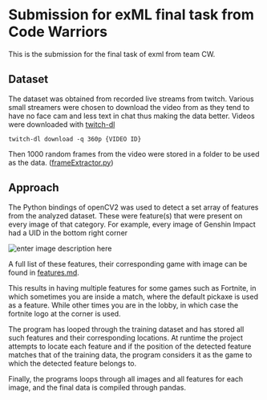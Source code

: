 # Submission for exML final task from Code Warriors

This is the submission for the final task of exml from team CW. 

## Dataset
The dataset was obtained from recorded live streams from twitch. Various small streamers were chosen to download the video from as they tend to have no face cam and less text in chat thus making the data better. Videos were downloaded with [twitch-dl](https://github.com/ihabunek/twitch-dl)

    twitch-dl download -q 360p {VIDEO ID}

Then 1000 random frames from the video were stored in a folder to be used as the data. ([frameExtractor.py](https://github.com/varun312/exmlFinals/blob/main/frameExtractor.py))

## Approach 

The Python bindings of openCV2 was used to detect a set array of features from the analyzed dataset. These were feature(s) that were present on every image of that category. For example, every image of Genshin Impact had a UID in the bottom right corner

![enter image description here](https://cdn.discordapp.com/attachments/750660009439920189/933379812075110430/unknown.png)  

A full list of these features, their corresponding game with image can be found in [features.md](https://github.com/varun312/exmlFinals/blob/main/features.md). 

This results in having multiple features for some games such as Fortnite, in which sometimes you are inside a match, where the default pickaxe is used as a feature. While other times you are in the lobby, in which case the fortnite logo at the corner is used. 

The program has looped through the training dataset and has stored all such features and their corresponding locations. At runtime the project attempts to locate each feature and if the position of the detected feature matches that of the training data, the program considers it as the game to which the detected feature belongs to.

Finally, the programs loops through all images and all features for each image, and the final data is compiled through pandas.   


